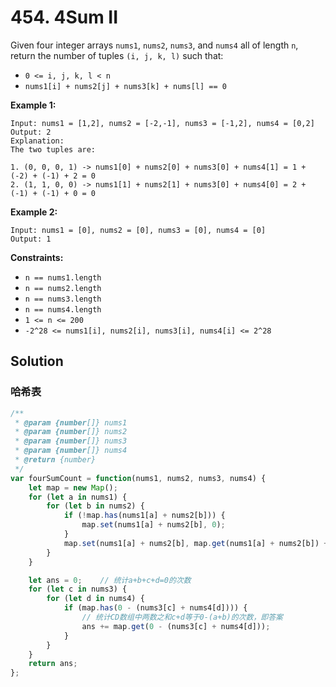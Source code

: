 # 454. 4Sum II

Given four integer arrays `nums1`, `nums2`, `nums3`, and `nums4` all of length `n`, return the number of tuples `(i, j, k, l)` such that:

* `0 <= i, j, k, l < n`
* `nums1[i] + nums2[j] + nums3[k] + nums[l] == 0`


**Example 1:**

```
Input: nums1 = [1,2], nums2 = [-2,-1], nums3 = [-1,2], nums4 = [0,2]
Output: 2
Explanation:
The two tuples are:

1. (0, 0, 0, 1) -> nums1[0] + nums2[0] + nums3[0] + nums4[1] = 1 + (-2) + (-1) + 2 = 0
2. (1, 1, 0, 0) -> nums1[1] + nums2[1] + nums3[0] + nums4[0] = 2 + (-1) + (-1) + 0 = 0
```

**Example 2:**

```
Input: nums1 = [0], nums2 = [0], nums3 = [0], nums4 = [0]
Output: 1
```

**Constraints:**

* `n == nums1.length`
* `n == nums2.length`
* `n == nums3.length`
* `n == nums4.length`
* `1 <= n <= 200`
* `-2^28 <= nums1[i], nums2[i], nums3[i], nums4[i] <= 2^28`

## Solution

### 哈希表

```js
/**
 * @param {number[]} nums1
 * @param {number[]} nums2
 * @param {number[]} nums3
 * @param {number[]} nums4
 * @return {number}
 */
var fourSumCount = function(nums1, nums2, nums3, nums4) {
    let map = new Map();
    for (let a in nums1) {
        for (let b in nums2) {
            if (!map.has(nums1[a] + nums2[b])) {
                map.set(nums1[a] + nums2[b], 0);
            }
            map.set(nums1[a] + nums2[b], map.get(nums1[a] + nums2[b]) + 1); // 统计AB数组中两数之和a+b出现的次数
        }
    }

    let ans = 0;    // 统计a+b+c+d=0的次数
    for (let c in nums3) {
        for (let d in nums4) {
            if (map.has(0 - (nums3[c] + nums4[d]))) {
                // 统计CD数组中两数之和c+d等于0-(a+b)的次数，即答案
                ans += map.get(0 - (nums3[c] + nums4[d]));
            }
        }
    }
    return ans;
};
```

